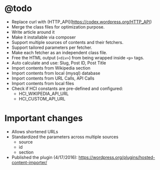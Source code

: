 # @todo

 * Replace curl with (HTTP_API](https://codex.wordpress.org/HTTP_API)
 * Merge the class files for optimization purpose.
 * Write article around it
 * Make it installable via composer
 * Support multiple sources of contents and their fetchers.
 * Support tailored parameters per fetcher.
 * Make each fetcher as an independent class file.
 * Free the HTML output (`<div>`) from being wrapped inside `<p>` tags.
 * Auto calculate and use: Slug, Post ID, Post Title
 * Import contents from Wikipedia section
 * Import contents from local (mysql) database
 * Import contents from URL Calls, API Calls
 * Import contents from local files
 * Check if HCI constants are pre-defined and configured:
   - HCI_WIKIPEDIA_API_URL
   - HCI_CUSTOM_API_URL


# Important changes

 * Allows shortened URLs
 * Standardized the parameters across multiple sources
   - source
   - id
   - section
  * Published the plugin (4/17/2016): https://wordpress.org/plugins/hosted-content-importer/
